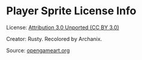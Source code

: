 # Player Sprite License Info

License: [Attribution 3.0 Unported (CC BY 3.0)](https://creativecommons.org/licenses/by/3.0/)

Creator: Rusty. Recolored by Archanix.

Source: [opengameart.org](https://opengameart.org/content/ship-recoloring-001-for-gm-game)
